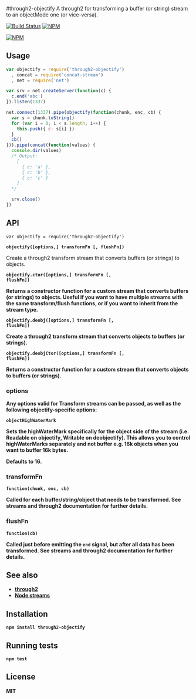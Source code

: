 #through2-objectify
A through2 for transforming a buffer (or string) stream to an objectMode one (or vice-versa).

[![Build Status](https://img.shields.io/travis/tec27/through2-objectify.png?style=flat)](https://travis-ci.org/tec27/through2-objectify)
[![NPM](https://img.shields.io/npm/v/through2-objectify.svg?style=flat)](https://www.npmjs.org/package/through2-objectify)

[![NPM](https://nodei.co/npm/through2-objectify.png)](https://www.npmjs.org/package/through2-objectify)

## Usage
```javascript
var objectify = require('through2-objectify')
  , concat = require('concat-stream')
  , net = require('net')

var srv = net.createServer(function(c) {
  c.end('abc')
}).listen(1337)

net.connect(1337).pipe(objectify(function(chunk, enc, cb) {
  var s = chunk.toString()
  for (var i = 0; i < s.length; i++) {
    this.push({ c: s[i] })
  }
  cb()
})).pipe(concat(function(values) {
  console.dir(values)
  /* Output:
    [
      { c: 'a' },
      { c: 'b' },
      { c: 'c' }
    ]
  */

  srv.close()
})
```

## API
`var objectify = require('through2-objectify')`

<b><code>objectify([options,] transformFn [, flushFn])</code></b>

Create a through2 transform stream that converts buffers (or strings) to objects.

<b><code>objectify.ctor([options,] transformFn [, flushFn])</code><b>

Returns a constructor function for a custom stream that converts buffers (or strings) to objects. Useful if you want to have multiple streams with the same transform/flush functions, or if you want to inherit from the stream type.

<b><code>objectify.deobj([options,] transformFn [, flushFn])</code></b>

Create a through2 transform stream that converts objects to buffers (or strings).

<b><code>objectify.deobjCtor([options,] transformFn [, flushFn])</code></b>

Returns a constructor function for a custom stream that converts objects to buffers (or strings).

### options
Any options valid for Transform streams can be passed, as well as the following objectify-specific options:

<b><code>objectHighWaterMark</code></b>

Sets the highWaterMark specifically for the object side of the stream
(i.e. Readable on objectify, Writable on deobjectify). This allows you to control highWaterMarks separately
and not buffer e.g. 16k objects when you want to buffer 16k bytes.

Defaults to **16**.

### transformFn
`function(chunk, enc, cb)`

Called for each buffer/string/object that needs to be transformed. See streams and through2 documentation for further details.

### flushFn
`function(cb)`

Called just before emitting the `end` signal, but after all data has been transformed. See streams and through2 documentation for further details.

## See also
* [through2](https://github.com/rvagg/through2)
* [Node streams](http://nodejs.org/api/stream.html)

## Installation
`npm install through2-objectify`

## Running tests
`npm test`

## License
MIT
